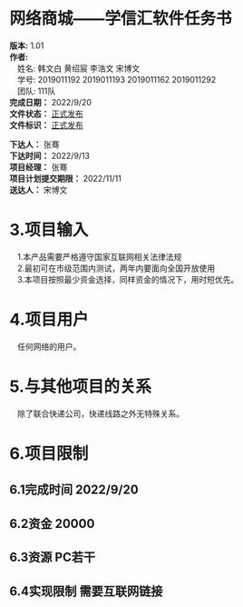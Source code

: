 # 网络商城——学信汇软件任务书 #
**版本:** 1.01  
**作者:**  
&emsp;姓名: 韩文白 黄绍宸 李浩文 宋博文   
&emsp;学号: 2019011192 2019011193 2019011162 2019011292   
&emsp;团队: 111队  
**完成日期：**  2022/9/20  
**文件状态：**  <u>正式发布</u>  
**文件标识：**  <u>正式发布</u> 
  
**下达人：** 张骞  
**下达时间：** 2022/9/13  
**项目经理：** 张骞  
**项目计划提交期限：** 2022/11/11  
**送达人：** 宋博文


# 3.项目输入 #  
&emsp;1.本产品需要严格遵守国家互联网相关法律法规  
&emsp;2.最初可在市级范围内测试，两年内要面向全国开放使用  
&emsp;3.本项目按照最少资金选择，同样资金的情况下，用时短优先。

# 4.项目用户 #
&emsp;任何网络的用户。

# 5.与其他项目的关系 #
&emsp;除了联合快递公司，快递线路之外无特殊关系。
  
# 6.项目限制
## 6.1完成时间  2022/9/20
## 6.2资金  20000
## 6.3资源  PC若干
## 6.4实现限制  需要互联网链接